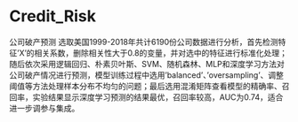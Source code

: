 # Credit_Risk
公司破产预测
选取美国1999-2018年共计6190份公司数据进行分析，首先检测特征’X’的相关系数，删除相关性大于0.8的变量，并对选中的特征进行标准化处理；随后依次采用逻辑回归、朴素贝叶斯、SVM、随机森林、MLP和深度学习方法对公司破产情况进行预测，模型训练过程中选用’balanced’、’oversampling’、调整阈值等方法处理样本分布不均匀的问题；最后选用混淆矩阵查看模型的精确率、召回率，实验结果显示深度学习预测的结果最优，召回率较高，AUC为0.74，适合进一步调参与集成。
